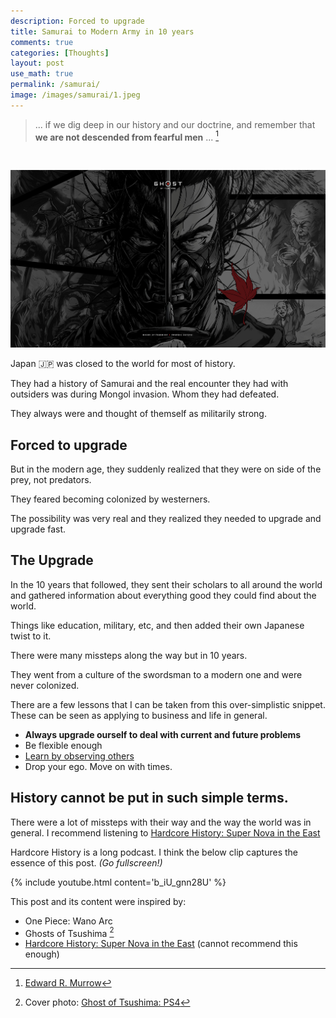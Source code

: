 ```yaml
---
description: Forced to upgrade
title: Samurai to Modern Army in 10 years
comments: true
categories: [Thoughts]
layout: post
use_math: true
permalink: /samurai/
image: /images/samurai/1.jpeg
---
```


> ... if we dig deep in our history and our doctrine, and remember that **we are not descended from fearful men** ... [^1]

<img class='product img'>

![](/images/samurai/1.jpeg)

Japan 🇯🇵 was closed to the world for most of history.

They had a history of Samurai and the real encounter they had with outsiders was during Mongol invasion. Whom they had defeated.

They always were and thought of themself as militarily strong.

## Forced to upgrade

But in the modern age, they suddenly realized that they were on side of the prey, not predators.

They feared becoming colonized by westerners.

The possibility was very real and they realized they needed to upgrade and upgrade fast.

## The Upgrade

In the 10 years that followed, they sent their scholars to all around the world and gathered information about everything good they could find about the world.

Things like education, military, etc, and then added their own Japanese twist to it.

There were many missteps along the way but in 10 years.

They went from a culture of the swordsman to a modern one and were never colonized.

There are a few lessons that I can be taken from this over-simplistic snippet. These can be seen as applying to business and life in general.
- **Always upgrade ourself to deal with current and future problems**
- Be flexible enough
- [Learn by observing others](/observe)
- Drop your ego. Move on with times.

## History cannot be put in such simple terms.

There were a lot of missteps with their way and the way the world was in general. I recommend listening to [Hardcore History: Super Nova in the East](https://www.dancarlin.com/product/hardcore-history-62-supernova-in-the-east-i/)

Hardcore History is a long podcast. I think the below clip captures the essence of this post. *(Go fullscreen!)*

{% include youtube.html content='b_iU_gnn28U' %}

This post and its content were inspired by:
- One Piece: Wano Arc
- Ghosts of Tsushima [^2]
- [Hardcore History: Super Nova in the East](https://www.dancarlin.com/product/hardcore-history-62-supernova-in-the-east-i/) (cannot recommend this enough)

[^1]: [Edward R. Murrow](https://www.goodreads.com/quotes/222611-we-must-not-confuse-dissent-with-disloyalty-we-must-remember#:~:text=We%20will%20not%20be%20driven,%2C%20for%20the%20moment%2C%20unpopular%E2%80%9D)
[^2]: Cover photo: [Ghost of Tsushima: PS4](https://www.playstation.com/en-in/games/ghost-of-tsushima-ps4/)